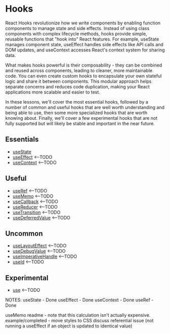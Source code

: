 # Hooks

React Hooks revolutionize how we write components by enabling function components to manage state and side effects. Instead of using class components with complex lifecycle methods, hooks provide simple, reusable functions that "hook into" React features. For example, useState manages component state, useEffect handles side effects like API calls and DOM updates, and useContext accesses React's context system for sharing data.

What makes hooks powerful is their composability - they can be combined and reused across components, leading to cleaner, more maintainable code. You can even create custom hooks to encapsulate your own stateful logic and share it between components. This modular approach helps separate concerns and reduces code duplication, making your React applications more scalable and easier to test.

In these lessons, we'll cover the most essential hooks, followed by a number of common and useful hooks that are well worth understanding and being able to use, then some more specialized hooks that are worth knowing about. Finally, we'll cover a few experimental hooks that are not fully supported but will likely be stable and important in the near future.

## Essentials

- [useState](./chapters/useState/README.md)
- [useEffect](./chapters/useEffect/README.md) <--TODO
- [useContext](./chapters/useContext/README.md) <--TODO

## Useful

- [useRef](./chapters/useRef/README.md) <--TODO
- [useMemo](./chapters/useMemo/README.md) <--TODO
- [useCallback](./chapters/useCallback/README.md) <--TODO
- [useReducer](./chapters/useReducer/README.md) <--TODO
- [useTransition](./chapters/useTransition/README.md) <--TODO
- [useDeferredValue](./chapters/useDeferredValue/README.md) <--TODO

## Uncommon

- [useLayoutEffect](./chapters/useLayoutEffect/README.md) <--TODO
- [useDebugValue](./chapters/useDebugValue/README.md) <--TODO
- [useImperativeHandle](./chapters/useImperativeHandle/README.md) <--TODO
- [useId](./chapters/useId/README.md) <--TODO

## Experimental

- [use](./chapters/use/README.md) <--TODO



NOTES: 
useState - Done
useEffect - Done
useContext - Done
useRef - Done

useMemo
    readme - note that this calculation isn't actually expensive. 
    example/completed - move styles to CSS
    discuss referential issue (not running a useEffect if an object is updated to identical value)
